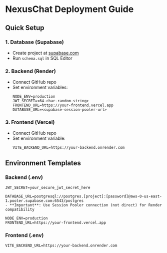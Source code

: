 # NexusChat Deployment Guide

## Quick Setup

### 1. Database (Supabase)
- Create project at [supabase.com](https://supabase.com)
- Run `schema.sql` in SQL Editor

### 2. Backend (Render)
- Connect GitHub repo
- Set environment variables:
  ```
  NODE_ENV=production
  JWT_SECRET=<64-char-random-string>
  FRONTEND_URL=https://your-frontend.vercel.app
  DATABASE_URL=<supabase-session-pooler-url>
  ```

### 3. Frontend (Vercel)
- Connect GitHub repo
- Set environment variable:
  ```
  VITE_BACKEND_URL=https://your-backend.onrender.com
  ```

## Environment Templates

### Backend (.env)
```
JWT_SECRET=your_secure_jwt_secret_here

DATABASE_URL=postgresql://postgres.[project]:[password]@aws-0-us-east-1.pooler.supabase.com:6543/postgres 
- **Important**: Use Session Pooler connection (not direct) for Render compatibility

NODE_ENV=production
FRONTEND_URL=https://your-frontend.vercel.app
```

### Frontend (.env)
```
VITE_BACKEND_URL=https://your-backend.onrender.com
``` 